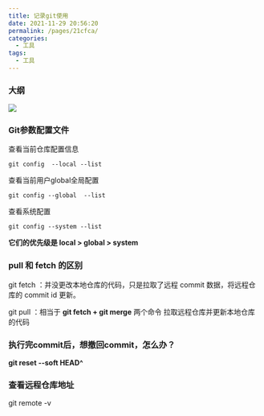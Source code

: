 ```yaml
---
title: 记录git使用
date: 2021-11-29 20:56:20
permalink: /pages/21cfca/
categories:
  - 工具
tags:
  - 工具
---
```


  


### 大纲

![](https://qiniu.espe.work/blog/20211129210823.png)



### Git参数配置文件

 查看当前仓库配置信息

``` 
git config  --local --list
```

查看当前用户global全局配置

```shell
git config --global  --list
```

查看系统配置

```shell
git config --system --list
```

**它们的优先级是 local > global > system**





### pull 和 fetch 的区别

git fetch ：并没更改本地仓库的代码，只是拉取了远程 commit 数据，将远程仓库的 commit id 更新。

git pull	：相当于 **git fetch + git merge** 两个命令 拉取远程仓库并更新本地仓库的代码





### 执行完commit后，想撤回commit，怎么办？

**git reset --soft HEAD^**



### 查看远程仓库地址
git remote -v